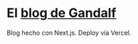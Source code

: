 # El [blog de Gandalf](https://gandalf-nextjs-blog.vercel.app/)

Blog hecho con Next.js. Deploy vía Vercel.
